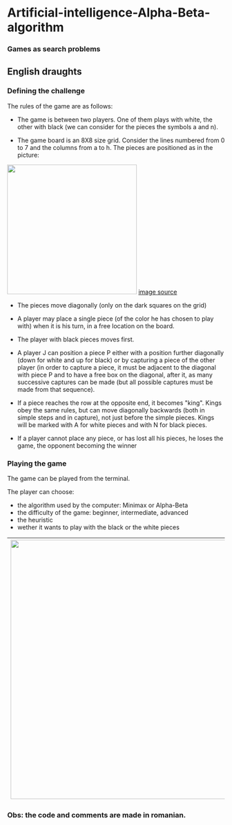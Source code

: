 # Artificial-intelligence-Alpha-Beta-algorithm
### Games as search problems

## English draughts
### Defining the challenge

The rules of the game are as follows:

- The game is between two players. One of them plays with white, the other with black (we can consider for the pieces the symbols a and n).

- The game board is an 8X8 size grid. Consider the lines numbered from 0 to 7 and the columns from a to h. The pieces are positioned as in the picture:

<img src="https://user-images.githubusercontent.com/57111995/86345750-9d4c5b80-bc64-11ea-9194-46695eae8000.jpg" data-canonical-src="https://user-images.githubusercontent.com/57111995/86345750-9d4c5b80-bc64-11ea-9194-46695eae8000.jpg" width="300" height="300" /> [image source](https://www.vectorstock.com/royalty-free-vector/board-with-checkers-vector-3523363)

- The pieces move diagonally (only on the dark squares on the grid)

- A player may place a single piece (of the color he has chosen to play with) when it is his turn, in a free location on the board.

- The player with black pieces moves first.

- A player J can position a piece P either with a position further diagonally (down for white and up for black) or by capturing a piece of the other player (in order to capture a piece, it must be adjacent to the diagonal with piece P and to have a free box on the diagonal, after it, as many successive captures can be made (but all possible captures must be made from that sequence).

- If a piece reaches the row at the opposite end, it becomes "king". Kings obey the same rules, but can move diagonally backwards (both in simple steps and in capture), not just before the simple pieces. Kings will be marked with A for white pieces and with N for black pieces.

- If a player cannot place any piece, or has lost all his pieces, he loses the game, the opponent becoming the winner

### Playing the game
The game can be played from the terminal.

The player can choose:
- the algorithm used by the computer: Minimax or Alpha-Beta
- the difficulty of the game: beginner, intermediate, advanced
- the heuristic
- wether it wants to play with the black or the white pieces

| <img src="https://user-images.githubusercontent.com/57111995/86347731-61ff5c00-bc67-11ea-9e25-bcec77485a81.png" data-canonical-src="https://user-images.githubusercontent.com/57111995/86347731-61ff5c00-bc67-11ea-9e25-bcec77485a81.png" width="500" height="600" />  | <img src="https://user-images.githubusercontent.com/57111995/86347732-6297f280-bc67-11ea-9c81-183cf1ae8692.png" data-canonical-src="https://user-images.githubusercontent.com/57111995/86347732-6297f280-bc67-11ea-9c81-183cf1ae8692.png" width="500" height="600" /> |
|-|-|

### Obs: the code and comments are made in romanian.
